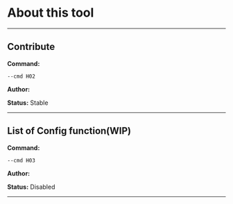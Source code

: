# About this tool


***

## Contribute
**Command:** 
~~~
--cmd H02
~~~

**Author:** 

**Status:** Stable



***

## List of Config function(WIP)
**Command:** 
~~~
--cmd H03
~~~

**Author:** 

**Status:** Disabled



***

